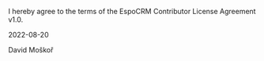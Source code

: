 I hereby agree to the terms of the EspoCRM Contributor License Agreement v1.0.

2022-08-20

David Moškoř
